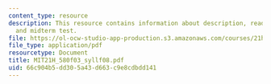 ```yaml
---
content_type: resource
description: This resource contains information about description, readings, schdule
  and midterm test.
file: https://ol-ocw-studio-app-production.s3.amazonaws.com/courses/21h-580-from-the-silk-road-to-the-great-game-china-russia-and-central-eurasia-fall-2003/66c904b5dd305a43d663c9e8cdbdd141_MIT21H_580f03_syllf08.pdf
file_type: application/pdf
resourcetype: Document
title: MIT21H_580f03_syllf08.pdf
uid: 66c904b5-dd30-5a43-d663-c9e8cdbdd141
---
```


